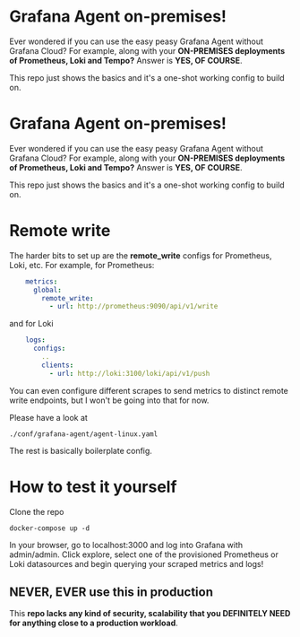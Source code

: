 # Grafana Agent on-premises!

Ever wondered if you can use the easy peasy Grafana Agent without Grafana Cloud?
For example, along with your **ON-PREMISES deployments of  Prometheus, Loki and Tempo?** 
Answer is **YES, OF COURSE**.


This repo just shows the basics and it's a one-shot working config to build on.


# Grafana Agent on-premises!

Ever wondered if you can use the easy peasy Grafana Agent without Grafana Cloud?
For example, along with your **ON-PREMISES deployments of  Prometheus, Loki and Tempo?** 
Answer is **YES, OF COURSE**.


This repo just shows the basics and it's a one-shot working config to build on.

# Remote write

The harder bits to set up are the **remote_write** configs for Prometheus, Loki, etc.
For example, for Prometheus:
```yml
    metrics:
	  global:
	    remote_write:
	      - url: http://prometheus:9090/api/v1/write
```


and for Loki
```yml
    logs:
	  configs:
		..
	    clients:
	      - url: http://loki:3100/loki/api/v1/push
```

You can even configure different scrapes to send metrics to distinct remote write endpoints, but I won't be going into that for now.

Please have a look at

    ./conf/grafana-agent/agent-linux.yaml

The rest is basically boilerplate config.

# How to test it yourself

Clone the repo


    docker-compose up -d

In your browser, go to localhost:3000 and log into Grafana with admin/admin.
Click explore, select one of the provisioned Prometheus or Loki datasources and begin querying your scraped metrics and logs!

## NEVER, EVER use this in production
This **repo lacks any kind of security, scalability that you DEFINITELY NEED for anything close to a production workload**.